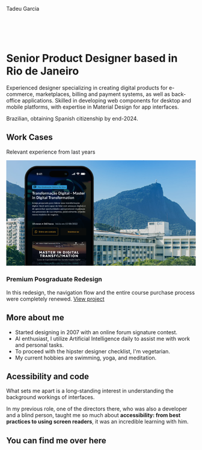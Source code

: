 Tadeu Garcia
<br><br><br><br><br>

# Senior Product Designer based in Rio de Janeiro

Experienced designer specializing in creating digital products for e-commerce, marketplaces, billing and payment systems, as well as back-office applications. Skilled in developing web components for desktop and mobile platforms, with expertise in Material Design for app interfaces.

Brazilian, obtaining Spanish citizenship by end-2024.

## Work Cases
Relevant experience from last years

[![Mobile Website for Pontifical Catholic University of Rio de Janeiro (PUC-Rio) showcasing postgraduate courses and Master in Digital Transformation program.](assets/images/project-1/post.webp)](project-1.html)

### Premium Posgraduate Redesign
In this redesign, the navigation flow and the entire course purchase process were completely renewed.
[View project](project-1.html)

## More about me

- Started designing in 2007 with an online forum signature contest.
- AI enthusiast, I utilize Artificial Intelligence daily to assist me with work and personal tasks.
- To proceed with the hipster designer checklist, I'm vegetarian.
- My current hobbies are swimming, yoga, and meditation.

## Acessibility and code 

What sets me apart is a long-standing interest in understanding the background workings of interfaces.

In my previous role, one of the directors there, who was also a developer and a blind person, taught me so much about **accessibility: from best practices to using screen readers**, it was an incredible learning with him.

## You can find me over here